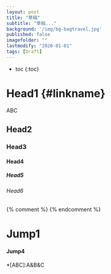 ```yaml
---
layout: post
title: "草稿"
subtitle: "草稿..."
background: '/img/bg-bagtravel.jpg'
published: false
imagefolder: ""
lastmodify: "2020-01-01"
tags: [Draft]
---
```


* toc
{:toc}

# Head1 {#linkname}
ABC
## Head2
### Head3
#### Head4
##### Head5
###### Head6

{% comment %}
{% endcomment %}

# Jump1
#### Jump4

*[ABC]:A&B&C